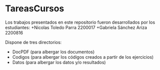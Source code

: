 # TareasCursos
Los trabajos presentados en este repositorio fueron desarrollados por los estudiantes:
+Nicolas Toledo Parra     2200017
+Gabriela Sánchez Ariza   2200816

Dispone de tres directorios: 
+ DocPDF (para albergar los documentos)
+ Codigos (para albergar los códigos creados a partir de los ejercicios)
+ Datos (para albergar los datos y/o resultados)

